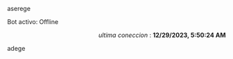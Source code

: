aserege

<p>Bot activo: Offline</p>
<p align="right"><i>ultima coneccion</i> : <b>12/29/2023, 5:50:24 AM</b></p>

 adege
